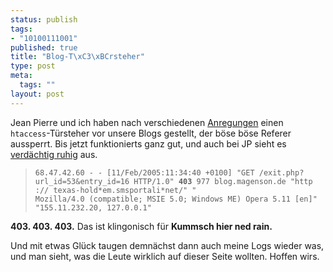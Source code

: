 ```yaml
--- 
status: publish
tags: 
- "10100111001"
published: true
title: "Blog-T\xC3\xBCrsteher"
type: post
meta: 
  tags: ""
layout: post
---
```

Jean Pierre und ich haben nach verschiedenen <a href="http://blog.koehntopp.de/archives/671-Mehr-ueber-den-Trackback-Spammer.html">Anregungen</a> einen <code>htaccess</code>-Türsteher vor unsere Blogs gestellt, der böse böse Referer aussperrt. Bis jetzt funktionierts ganz gut, und auch bei JP sieht es <a href="http://blog.jeanpierre.de/archives/2005/02/es_ist_so_verda.html">verdächtig ruhig</a> aus.

<blockquote><code>68.47.42.60 - - [11/Feb/2005:11:34:40 +0100] "GET /exit.php?url_id=53&entry_id=16 HTTP/1.0" <strong>403</strong> 977 blog.magenson.de "http :// texas-hold*em.smsportali*net/" "
Mozilla/4.0 (compatible; MSIE 5.0; Windows ME) Opera 5.11 [en]" "155.11.232.20, 127.0.0.1"</code></blockquote>

<strong>403. 403. 403.</strong> Das ist klingonisch für <strong>Kummsch hier ned rain.</strong>

Und mit etwas Glück taugen demnächst dann auch meine Logs wieder was, und man sieht, was die Leute wirklich auf dieser Seite wollten. Hoffen wirs.
